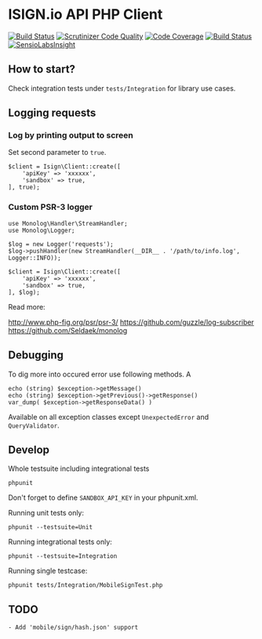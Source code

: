 # ISIGN.io API PHP Client

[![Build Status](https://travis-ci.org/isign/isign-sdk-php.svg?branch=develop)](https://travis-ci.org/isign/isign-sdk-php)
[![Scrutinizer Code Quality](https://scrutinizer-ci.com/g/isign/isign-sdk-php/badges/quality-score.png?b=develop)](https://scrutinizer-ci.com/g/isign/isign-sdk-php/?branch=develop)
[![Code Coverage](https://scrutinizer-ci.com/g/isign/isign-sdk-php/badges/coverage.png?b=develop)](https://scrutinizer-ci.com/g/isign/isign-sdk-php/?branch=develop)
[![Build Status](https://scrutinizer-ci.com/g/isign/isign-sdk-php/badges/build.png?b=develop)](https://scrutinizer-ci.com/g/isign/isign-sdk-php/build-status/develop)
[![SensioLabsInsight](https://insight.sensiolabs.com/projects/3481c5eb-eabf-4ed8-872f-84410a4fced7/mini.png)](https://insight.sensiolabs.com/projects/3481c5eb-eabf-4ed8-872f-84410a4fced7)

## How to start?

Check integration tests under `tests/Integration` for library use cases.

## Logging requests

### Log by printing output to screen

Set second parameter to `true`.

    $client = Isign\Client::create([
        'apiKey' => 'xxxxxx',
        'sandbox' => true,
    ], true);


### Custom PSR-3 logger

    use Monolog\Handler\StreamHandler;
    use Monolog\Logger;

    $log = new Logger('requests');
    $log->pushHandler(new StreamHandler(__DIR__ . '/path/to/info.log', Logger::INFO));

    $client = Isign\Client::create([
        'apiKey' => 'xxxxxx',
        'sandbox' => true,
    ], $log);

Read more:

http://www.php-fig.org/psr/psr-3/
https://github.com/guzzle/log-subscriber
https://github.com/Seldaek/monolog


## Debugging

To dig more into occured error use following methods. A

    echo (string) $exception->getMessage()
    echo (string) $exception->getPrevious()->getResponse()
    var_dump( $exception->getResponseData() )

Available on all exception classes except `UnexpectedError` and `QueryValidator`.

## Develop

Whole testsuite including integrational tests

    phpunit

Don't forget to define `SANDBOX_API_KEY` in your phpunit.xml.


Running unit tests only:

    phpunit --testsuite=Unit

Running integrational tests only:
    
    phpunit --testsuite=Integration

Running single testcase:

    phpunit tests/Integration/MobileSignTest.php


## TODO

    - Add 'mobile/sign/hash.json' support
